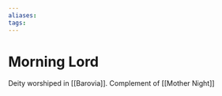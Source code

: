 ```yaml
---
aliases: 
tags: 
---
```


# Morning Lord

Deity worshiped in [[Barovia]].  Complement of [[Mother Night]]
